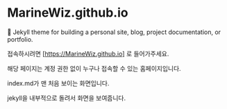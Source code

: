 # MarineWiz.github.io
:triangular_ruler: Jekyll theme for building a personal site, blog, project documentation, or portfolio.

접속하시려면 [https://MarineWiz.github.io] 로 들어가주세요.

해당 페이지는 계정 권한 없이 누구나 접속할 수 있는 홈페이지입니다.


index.md가 맨 처음 보이는 화면입니다.

jekyll을 내부적으로 돌려서 화면을 보여줍니다.

